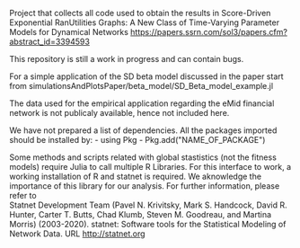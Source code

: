 Project that collects all code used to obtain the results in Score-Driven Exponential RanUtilities Graphs: A New Class of Time-Varying Parameter Models for Dynamical Networks https://papers.ssrn.com/sol3/papers.cfm?abstract_id=3394593

This repository is still a work in progress and can contain bugs.

For a simple application of the SD beta model discussed in the paper start from simulationsAndPlotsPaper/beta_model/SD_Beta_model_example.jl

The data used for the empirical application regarding the eMid financial network is not publicaly available, hence not included here.

We have not prepared a list of dependencies. All the packages imported should be installed by:
	- using Pkg
	- Pkg.add("NAME_OF_PACKAGE")

Some methods and scripts related with global stastistics (not the fitness models) require Julia to call multiple R Libraries. For this interface to work, a working installation of R and statnet is required. We aknowledge the importance of this library for our analysis. For further information, please refer to  
Statnet Development Team
(Pavel N. Krivitsky, Mark S. Handcock, David R. Hunter, Carter T. Butts, Chad Klumb, Steven M. Goodreau, and Martina Morris) (2003-2020).
statnet: Software tools for the Statistical Modeling of Network Data. 
URL http://statnet.org